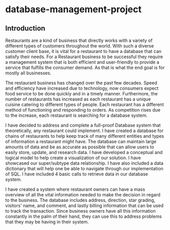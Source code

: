 # database-management-project

## Introduction

Restaurants are a kind of business that directly works with a variety of different types of customers throughout the world. With such a diverse customer client base, it is vital for a restaurant to have a database that can satisfy their needs. For a Restaurant business to be successful they require a management system that is both efficient and user-friendly to provide a service that fulfills the consumer demand. As that is what the end goal is for mostly all businesses.

The restaurant business has changed over the past few decades. Speed and efficiency have increased due to technology, now consumers expect food service to be done quickly and in a timely manner. Furthermore, the number of restaurants has increased as each restaurant has a unique cuisine catering to different types of people. Each restaurant has a different method of functioning and responding to orders. As competition rises due to the increase, each restaurant is searching for a database system. 

I have decided to address and complete a full-proof Database system that theoretically, any restaurant could implement. I have created a database for chains of restaurants to help keep track of many different entities and types of information a restaurant might have. The database can maintain large amounts of data and be as accurate as possible that can allow users to easily store, update, and research data. I have developed a conceptual and logical model to help create a visualization of our solution. I have showcased our super/subtype data relationship. I have also included a data dictionary that will help one be able to navigate through our implementation of SQL. I have included 4 basic calls to retrieve data in our database system.  

I have created a system where restaurant owners can have a mass overview of all the vital information needed to make the decision in regard to the business. The database includes address, direction, star grading, visitors' name, and comment, and lastly billing information that can be used to track the transaction. Since business owners have all this information constantly in the palm of their hand, they can use this to address problems that they may be having in their system. 
